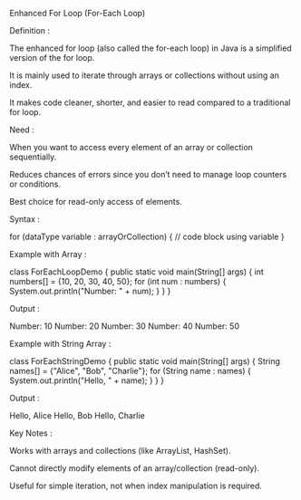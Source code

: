 
Enhanced For Loop (For-Each Loop)

Definition :

The enhanced for loop (also called the for-each loop) in Java is a simplified version of the for loop.

It is mainly used to iterate through arrays or collections without using an index.

It makes code cleaner, shorter, and easier to read compared to a traditional for loop.

Need :

When you want to access every element of an array or collection sequentially.

Reduces chances of errors since you don’t need to manage loop counters or conditions.

Best choice for read-only access of elements.

Syntax :

for (dataType variable : arrayOrCollection) 
{
    // code block using variable
}


Example with Array :

class ForEachLoopDemo 
{
    public static void main(String[] args) 
    {
        int numbers[] = {10, 20, 30, 40, 50};
        for (int num : numbers) 
        {
            System.out.println("Number: " + num);
        }
    }
}


Output :

Number: 10
Number: 20
Number: 30
Number: 40
Number: 50


Example with String Array :

class ForEachStringDemo 
{
    public static void main(String[] args) 
    {
        String names[] = {"Alice", "Bob", "Charlie"};
        for (String name : names) 
        {
            System.out.println("Hello, " + name);
        }
    }
}


Output :

Hello, Alice
Hello, Bob
Hello, Charlie


Key Notes :

Works with arrays and collections (like ArrayList, HashSet).

Cannot directly modify elements of an array/collection (read-only).

Useful for simple iteration, not when index manipulation is required.
